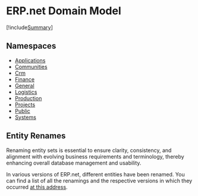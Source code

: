 ﻿# ERP.net Domain Model

[!include[Summary](../entities-overview.md)]

## Namespaces
- [Applications](Applications.md)  
- [Communities](Communities.md)  
- [Crm](Crm.md)  
- [Finance](Finance.md)  
- [General](General.md)  
- [Logistics](Logistics.md)  
- [Production](Production.md)  
- [Projects](Projects.md)  
- [Public](Public.md)  
- [Systems](Systems.md)  

## Entity Renames

Renaming entity sets is essential to ensure clarity, consistency, and alignment with evolving business requirements and terminology, thereby enhancing overall database management and usability.  

In various versions of ERP.net, different entities have been renamed. You can find a list of all the renamings and the respective versions in which they occurred [at this address](../reference/renames.md).  
